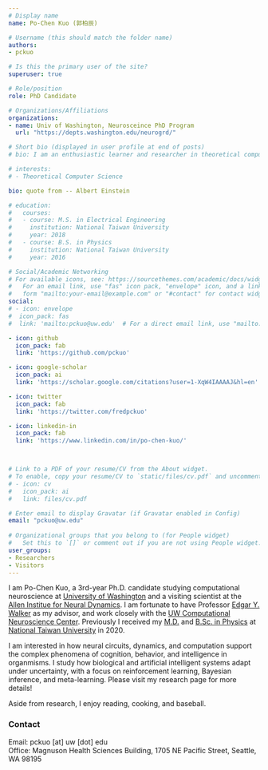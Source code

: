 ```yaml
---
# Display name
name: Po-Chen Kuo (郭柏辰)

# Username (this should match the folder name)
authors:
- pckuo

# Is this the primary user of the site?
superuser: true

# Role/position
role: PhD Candidate

# Organizations/Affiliations
organizations:
- name: Univ of Washington, Neurosceince PhD Program
  url: "https://depts.washington.edu/neurogrd/"

# Short bio (displayed in user profile at end of posts)
# bio: I am an enthusiastic learner and researcher in theoretical computer science.

# interests:
# - Theoretical Computer Science

bio: quote from -- Albert Einstein

# education:
#   courses:
#   - course: M.S. in Electrical Engineering
#     institution: National Taiwan University
#     year: 2018
#   - course: B.S. in Physics
#     institution: National Taiwan University
#     year: 2016

# Social/Academic Networking
# For available icons, see: https://sourcethemes.com/academic/docs/widgets/#icons
#   For an email link, use "fas" icon pack, "envelope" icon, and a link in the
#   form "mailto:your-email@example.com" or "#contact" for contact widget.
social:
# - icon: envelope
#  icon_pack: fas
#  link: 'mailto:pckuo@uw.edu'  # For a direct email link, use "mailto:test@example.org".

- icon: github
  icon_pack: fab
  link: 'https://github.com/pckuo'

- icon: google-scholar
  icon_pack: ai
  link: 'https://scholar.google.com/citations?user=1-XqW4IAAAAJ&hl=en'

- icon: twitter
  icon_pack: fab
  link: 'https://twitter.com/fredpckuo'

- icon: linkedin-in
  icon_pack: fab
  link: 'https://www.linkedin.com/in/po-chen-kuo/'



# Link to a PDF of your resume/CV from the About widget.
# To enable, copy your resume/CV to `static/files/cv.pdf` and uncomment the lines below.  
# - icon: cv
#   icon_pack: ai
#   link: files/cv.pdf

# Enter email to display Gravatar (if Gravatar enabled in Config)
email: "pckuo@uw.edu"
  
# Organizational groups that you belong to (for People widget)
#   Set this to `[]` or comment out if you are not using People widget.  
user_groups:
- Researchers
- Visitors
---
```


I am Po-Chen Kuo, a 3rd-year Ph.D. candidate studying computational neuroscience at [University of Washington](https://www.washington.edu/) and a visiting scientist at the [Allen Institue for Neural Dynamics](https://alleninstitute.org/what-we-do/brain-science/research/allen-institute-neural-dynamics/). I am fortunate to have Professor [Edgar Y. Walker](https://edgarwalker.com/) as my advisor, and work closely with the [UW Computational Neuroscience Center](https://compneuro.washington.edu/). Previously I received my [M.D.](https://www.mc.ntu.edu.tw/ntucm/Index.action) and [B.Sc. in Physics](https://www.phys.ntu.edu.tw/enphysics/Default.html) at [National Taiwan University](https://www.ntu.edu.tw/english/) in 2020. 

I am interested in how neural circuits, dynamics, and computation support the complex phenomena of cognition, behavior, and intelligence in organmisms. I study how biological and artificial intelligent systems adapt under uncertainty, with a focus on reinforcement learning, Bayesian inference, and meta-learning. Please visit my research page for more details!

Aside from research, I enjoy reading, cooking, and baseball.


### Contact
Email: pckuo [at] uw [dot] edu\
Office: Magnuson Health Sciences Building, 1705 NE Pacific Street, Seattle, WA 98195